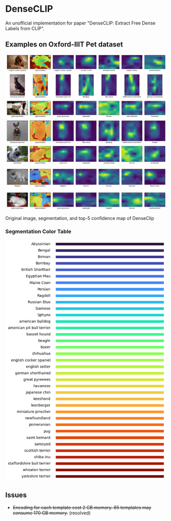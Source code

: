 # DenseCLIP

An unofficial implementation for paper "DenseCLIP: Extract Free Dense Labels from CLIP".

## Examples on Oxford-IIIT Pet dataset

![](Oxford_IIIT_Pet_grid_example.png)

Original image, segmentation, and top-5 confidence map of DenseClip

### Segmentation Color Table

![](color_class_reference.png)

## Issues

- ~~Encoding for each template cost 2 GB memory. 85 templates may consume 170 GB memory.~~ (resolved)

